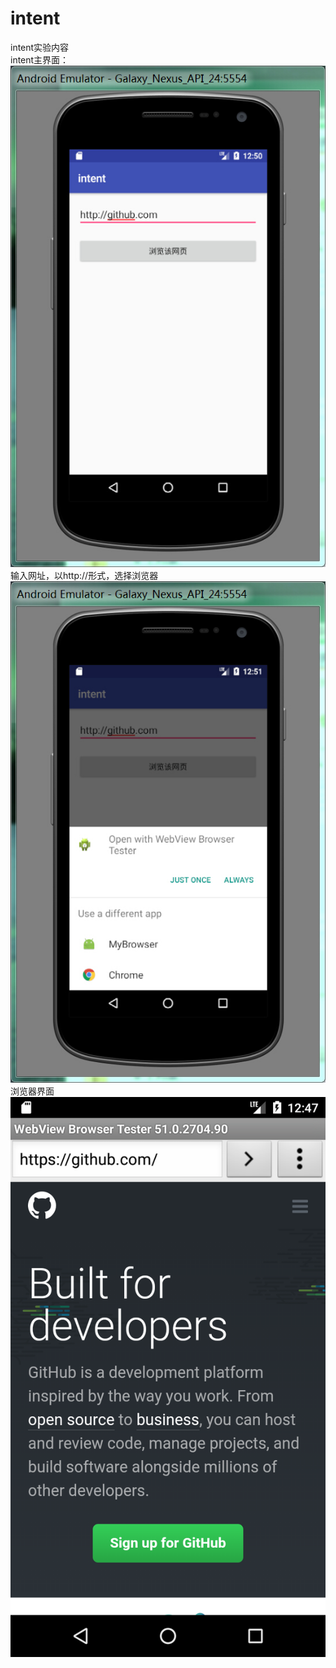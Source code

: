 # intent
intent实验内容</br>
intent主界面：</br>
![image](https://github.com/Incredible-May/intent/blob/master/intent.jpg)
输入网址，以http://形式，选择浏览器</br>
![image](https://github.com/Incredible-May/intent/blob/master/browserselect.jpg)
浏览器界面</br>
![image](https://github.com/Incredible-May/intent/blob/master/web.png)

